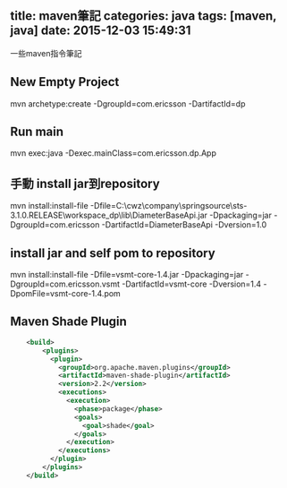 title: maven筆記
categories: java
tags: [maven, java]
date: 2015-12-03 15:49:31
---
一些maven指令筆記
<!-- more -->

## New Empty Project
mvn archetype:create -DgroupId=com.ericsson -DartifactId=dp

## Run main
mvn exec:java -Dexec.mainClass=com.ericsson.dp.App

## 手動 install jar到repository
mvn install:install-file -Dfile=C:\cwz\company\springsource\sts-3.1.0.RELEASE\workspace_dp\lib\DiameterBaseApi.jar -Dpackaging=jar -DgroupId=com.ericsson -DartifactId=DiameterBaseApi -Dversion=1.0

## install jar and self pom to repository
mvn install:install-file -Dfile=vsmt-core-1.4.jar -Dpackaging=jar -DgroupId=com.ericsson.vsmt -DartifactId=vsmt-core -Dversion=1.4 -DpomFile=vsmt-core-1.4.pom

## Maven Shade Plugin
``` xml
    <build>
	    <plugins>
	      <plugin>
	        <groupId>org.apache.maven.plugins</groupId>
	        <artifactId>maven-shade-plugin</artifactId>
	        <version>2.2</version>
	        <executions>
	          <execution>
	            <phase>package</phase>
	            <goals>
	              <goal>shade</goal>
	            </goals>
	          </execution>
	        </executions>
	      </plugin>
	    </plugins>
    </build>
```
